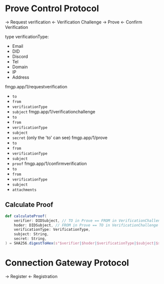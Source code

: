 # Prove Control Protocol


-> Request verification
<- Verification Challenge
-> Prove
<- Confirm Verification

type verificationType:
- Email
- DID
- Discord
- Tel
- Domain
- IP
- Address

fmgp.app/1/requestverification
 - `to`
 - `from`
 - `verificationType`
 - `subject`
fmgp.app/1/verificationchallenge
 - `to`
 - `from`
 - `verificationType`
 - `subject`
 - `secret` (only the 'to' can see)
fmgp.app/1/prove
 - `to`
 - `from`
 - `verificationType`
 - `subject`
 - `proof`
fmgp.app/1/confirmverification
 - `to`
 - `from`
 - `verificationType`
 - `subject`
 - `attachments`


## Calculate Proof

```scala
def calculateProof(
    verifier: DIDSubject, // TO in Prove == FROM in VerificationChallenge
    hoder: DIDSubject, // FROM in Prove == TO in VerificationChallenge
    verificationType: VerificationType,
    subject: String,
    secret: String,
) = SHA256.digestToHex(s"$verifier|$hoder|$verificationType|$subject|$secret")
```

# Connection Gateway Protocol

-> Register
<- Registration